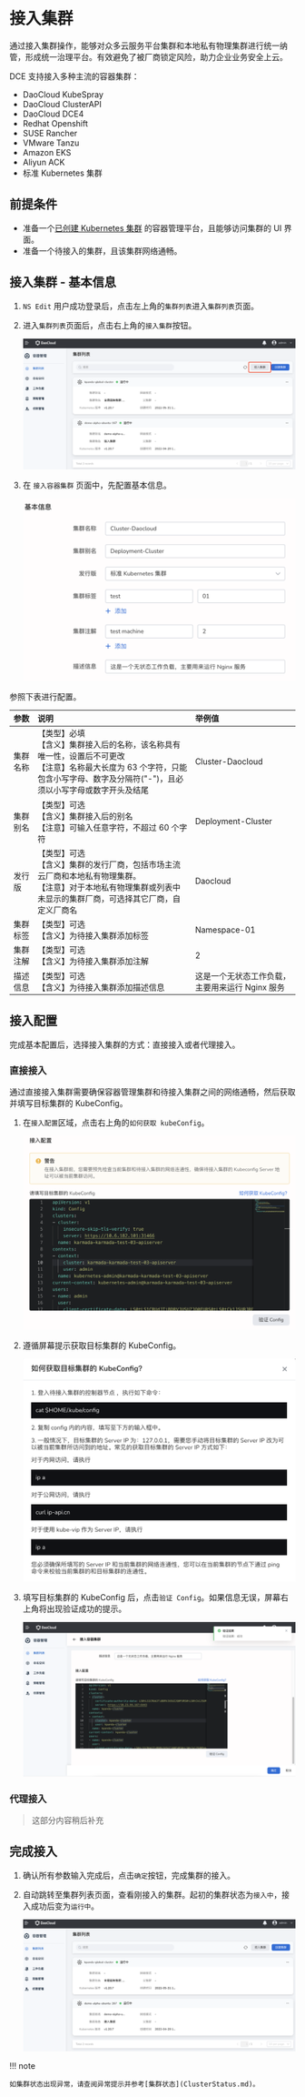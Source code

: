 # 接入集群

通过接入集群操作，能够对众多云服务平台集群和本地私有物理集群进行统一纳管，形成统一治理平台。有效避免了被厂商锁定风险，助力企业业务安全上云。

DCE 支持接入多种主流的容器集群：

- DaoCloud KubeSpray
- DaoCloud ClusterAPI
- DaoCloud DCE4
- Redhat Openshift
- SUSE Rancher
- VMware Tanzu
- Amazon EKS
- Aliyun ACK
- 标准 Kubernetes 集群

## 前提条件

- 准备一个[已创建 Kubernetes 集群](CreateCluster.md) 的容器管理平台，且能够访问集群的 UI 界面。
- 准备一个待接入的集群，且该集群网络通畅。

## 接入集群 - 基本信息

1. `NS Edit` 用户成功登录后，点击左上角的`集群列表`进入`集群列表`页面。

2. 进入`集群列表`页面后，点击右上角的`接入集群`按钮。

    ![接入集群](../../images/join-cluster01.png)

3. 在 `接入容器集群` 页面中，先配置基本信息。

    ![接入集群](../../images/join-cluster02.png)

参照下表进行配置。

| 参数     | 说明                                                         | 举例值                                          |
| :------- | :----------------------------------------------------------- | :---------------------------------------------- |
| 集群名称 | 【类型】必填<br />【含义】集群接入后的名称，该名称具有唯一性，设置后不可更改<br />【注意】名称最大长度为 63 个字符，只能包含小写字母、数字及分隔符("-")，且必须以小写字母或数字开头及结尾 | Cluster-Daocloud                                |
| 集群别名 | 【类型】可选<br />【含义】集群接入后的别名<br />【注意】可输入任意字符，不超过 60 个字符 | Deployment-Cluster                              |
| 发行版 | 【类型】可选<br />【含义】集群的发行厂商，包括市场主流云厂商和本地私有物理集群。<br />【注意】对于本地私有物理集群或列表中未显示的集群厂商，可选择其它厂商，自定义厂商名 | Daocloud                                        |
| 集群标签 | 【类型】可选<br />【含义】为待接入集群添加标签               | Namespace-01                                    |
| 集群注解 | 【类型】可选<br />【含义】为待接入集群添加注解               | 2                                               |
| 描述信息 | 【类型】可选<br />【含义】为待接入集群添加描述信息           | 这是一个无状态工作负载，主要用来运行 Nginx 服务 |

## 接入配置

完成基本配置后，选择接入集群的方式：直接接入或者代理接入。

### 直接接入

通过直接接入集群需要确保容器管理集群和待接入集群之间的网络通畅，然后获取并填写目标集群的 KubeConfig。

1. 在`接入配置`区域，点击右上角的`如何获取 kubeConfig`。

    ![接入集群](../../images/join-cluster03.png)

2. 遵循屏幕提示获取目标集群的 KubeConfig。

    ![接入集群](../../images/join-cluster04.png)

3. 填写目标集群的 KubeConfig 后，点击`验证 Config`。如果信息无误，屏幕右上角将出现验证成功的提示。

    ![接入集群](../../images/join-cluster05.png)

### 代理接入

> 这部分内容稍后补充

## 完成接入

1. 确认所有参数输入完成后，点击`确定`按钮，完成集群的接入。

2. 自动跳转至集群列表页面，查看刚接入的集群。起初的集群状态为`接入中`，接入成功后变为`运行中`。

    ![接入集群](../../images/join-cluster07.png)

!!! note

    如集群状态出现异常，请查阅异常提示并参考[集群状态](ClusterStatus.md)。
